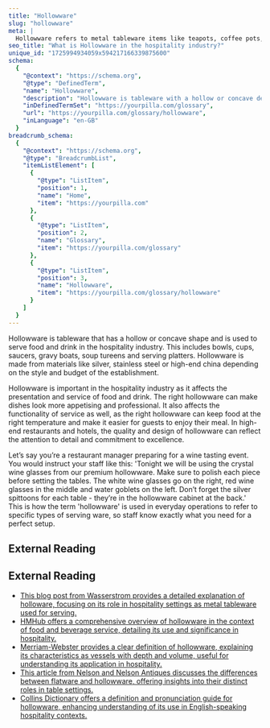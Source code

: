 ```yaml
---
title: "Hollowware"
slug: "hollowware"
meta: |
  Hollowware refers to metal tableware items like teapots, coffee pots, sugar bowls, and creamers used in restaurants, cafes, and bars for serving beverages.
seo_title: "What is Hollowware in the hospitality industry?"
unique_id: "1725994934059x594217166339875600"
schema:
  {
    "@context": "https://schema.org",
    "@type": "DefinedTerm",
    "name": "Hollowware",
    "description": "Hollowware is tableware with a hollow or concave design used for serving food and drink in the hospitality industry, manufactured from materials such as silver, stainless steel or high-end china.",
    "inDefinedTermSet": "https://yourpilla.com/glossary",
    "url": "https://yourpilla.com/glossary/hollowware",
    "inLanguage": "en-GB"
  }
breadcrumb_schema:
  {
    "@context": "https://schema.org",
    "@type": "BreadcrumbList",
    "itemListElement": [
      {
        "@type": "ListItem",
        "position": 1,
        "name": "Home",
        "item": "https://yourpilla.com"
      },
      {
        "@type": "ListItem",
        "position": 2,
        "name": "Glossary",
        "item": "https://yourpilla.com/glossary"
      },
      {
        "@type": "ListItem",
        "position": 3,
        "name": "Hollowware",
        "item": "https://yourpilla.com/glossary/hollowware"
      }
    ]
  }
---
```


Hollowware is tableware that has a hollow or concave shape and is used to serve food and drink in the hospitality industry. This includes bowls, cups, saucers, gravy boats, soup tureens and serving platters. Hollowware is made from materials like silver, stainless steel or high-end china depending on the style and budget of the establishment.

Hollowware is important in the hospitality industry as it affects the presentation and service of food and drink. The right hollowware can make dishes look more appetising and professional. It also affects the functionality of service as well, as the right hollowware can keep food at the right temperature and make it easier for guests to enjoy their meal. In high-end restaurants and hotels, the quality and design of hollowware can reflect the attention to detail and commitment to excellence.

Let’s say you’re a restaurant manager preparing for a wine tasting event. You would instruct your staff like this: 'Tonight we will be using the crystal wine glasses from our premium hollowware. Make sure to polish each piece before setting the tables. The white wine glasses go on the right, red wine glasses in the middle and water goblets on the left. Don’t forget the silver spittoons for each table - they’re in the hollowware cabinet at the back.' This is how the term 'hollowware' is used in everyday operations to refer to specific types of serving ware, so staff know exactly what you need for a perfect setup.

## External Reading



## External Reading

*   [This blog post from Wasserstrom provides a detailed explanation of holloware, focusing on its role in hospitality settings as metal tableware used for serving.](https://www.wasserstrom.com/blog/2019/06/28/what-is-holloware/?srsltid=AfmBOoqgzZ21hAjF4EV_cQM6oA0kYYIJtliFOKtbn7vs_JcPis7QG4aA)
*   [HMHub offers a comprehensive overview of hollowware in the context of food and beverage service, detailing its use and significance in hospitality.](https://hmhub.in/1st-sem-f-b-service-notes/f-b-service-equipments-flatware-and-hollowware/)
*   [Merriam-Webster provides a clear definition of hollowware, explaining its characteristics as vessels with depth and volume, useful for understanding its application in hospitality.](https://www.merriam-webster.com/dictionary/hollowware)
*   [This article from Nelson and Nelson Antiques discusses the differences between flatware and hollowware, offering insights into their distinct roles in table settings.](https://www.nelsonandnelsonantiques.com/blog/692/Difference-Between-Flatware-Hollowware)
*   [Collins Dictionary offers a definition and pronunciation guide for hollowware, enhancing understanding of its use in English-speaking hospitality contexts.](https://www.collinsdictionary.com/us/dictionary/english/hollowware)